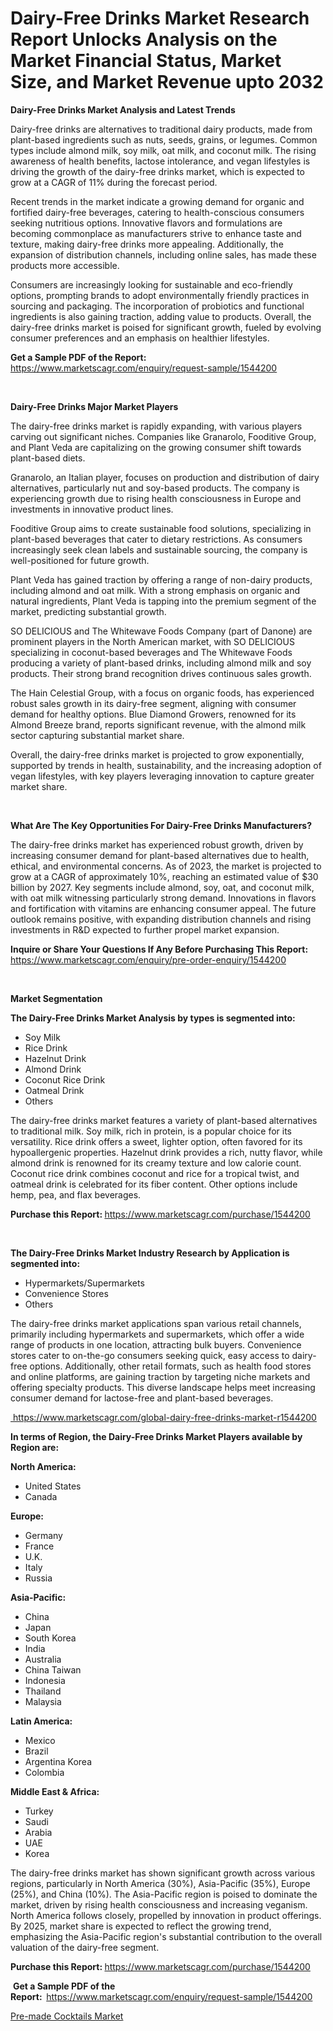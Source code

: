 <p><h1>Dairy-Free Drinks Market Research Report Unlocks Analysis on the Market Financial Status, Market Size, and Market Revenue upto 2032</h1></p><p><strong>Dairy-Free Drinks Market Analysis and Latest Trends</strong></p>
<p><p>Dairy-free drinks are alternatives to traditional dairy products, made from plant-based ingredients such as nuts, seeds, grains, or legumes. Common types include almond milk, soy milk, oat milk, and coconut milk. The rising awareness of health benefits, lactose intolerance, and vegan lifestyles is driving the growth of the dairy-free drinks market, which is expected to grow at a CAGR of 11% during the forecast period. </p><p>Recent trends in the market indicate a growing demand for organic and fortified dairy-free beverages, catering to health-conscious consumers seeking nutritious options. Innovative flavors and formulations are becoming commonplace as manufacturers strive to enhance taste and texture, making dairy-free drinks more appealing. Additionally, the expansion of distribution channels, including online sales, has made these products more accessible. </p><p>Consumers are increasingly looking for sustainable and eco-friendly options, prompting brands to adopt environmentally friendly practices in sourcing and packaging. The incorporation of probiotics and functional ingredients is also gaining traction, adding value to products. Overall, the dairy-free drinks market is poised for significant growth, fueled by evolving consumer preferences and an emphasis on healthier lifestyles.</p></p>
<p><strong>Get a Sample PDF of the Report:&nbsp;</strong> <a href="https://www.marketscagr.com/enquiry/request-sample/1544200?utm_campaign=2487&utm_medium=2&utm_source=Github&utm_content=ia&utm_term=15022025&utm_id=dairy-free-drinks">https://www.marketscagr.com/enquiry/request-sample/1544200</a></p>
<p>&nbsp;</p>
<p><strong>Dairy-Free Drinks Major Market Players</strong></p>
<p><p>The dairy-free drinks market is rapidly expanding, with various players carving out significant niches. Companies like Granarolo, Fooditive Group, and Plant Veda are capitalizing on the growing consumer shift towards plant-based diets. </p><p>Granarolo, an Italian player, focuses on production and distribution of dairy alternatives, particularly nut and soy-based products. The company is experiencing growth due to rising health consciousness in Europe and investments in innovative product lines. </p><p>Fooditive Group aims to create sustainable food solutions, specializing in plant-based beverages that cater to dietary restrictions. As consumers increasingly seek clean labels and sustainable sourcing, the company is well-positioned for future growth.</p><p>Plant Veda has gained traction by offering a range of non-dairy products, including almond and oat milk. With a strong emphasis on organic and natural ingredients, Plant Veda is tapping into the premium segment of the market, predicting substantial growth.</p><p>SO DELICIOUS and The Whitewave Foods Company (part of Danone) are prominent players in the North American market, with SO DELICIOUS specializing in coconut-based beverages and The Whitewave Foods producing a variety of plant-based drinks, including almond milk and soy products. Their strong brand recognition drives continuous sales growth.</p><p>The Hain Celestial Group, with a focus on organic foods, has experienced robust sales growth in its dairy-free segment, aligning with consumer demand for healthy options. Blue Diamond Growers, renowned for its Almond Breeze brand, reports significant revenue, with the almond milk sector capturing substantial market share.</p><p>Overall, the dairy-free drinks market is projected to grow exponentially, supported by trends in health, sustainability, and the increasing adoption of vegan lifestyles, with key players leveraging innovation to capture greater market share.</p></p>
<p>&nbsp;</p>
<p><strong>What Are The Key Opportunities For Dairy-Free Drinks Manufacturers?</strong></p>
<p><p>The dairy-free drinks market has experienced robust growth, driven by increasing consumer demand for plant-based alternatives due to health, ethical, and environmental concerns. As of 2023, the market is projected to grow at a CAGR of approximately 10%, reaching an estimated value of $30 billion by 2027. Key segments include almond, soy, oat, and coconut milk, with oat milk witnessing particularly strong demand. Innovations in flavors and fortification with vitamins are enhancing consumer appeal. The future outlook remains positive, with expanding distribution channels and rising investments in R&D expected to further propel market expansion.</p></p>
<p><strong>Inquire or Share Your Questions If Any Before Purchasing This Report:</strong> <a href="https://www.marketscagr.com/enquiry/pre-order-enquiry/1544200?utm_campaign=2487&utm_medium=2&utm_source=Github&utm_content=ia&utm_term=15022025&utm_id=dairy-free-drinks">https://www.marketscagr.com/enquiry/pre-order-enquiry/1544200</a></p>
<p>&nbsp;</p>
<p><strong>Market Segmentation</strong></p>
<p><strong>The Dairy-Free Drinks Market Analysis by types is segmented into:</strong></p>
<p><ul><li>Soy Milk</li><li>Rice Drink</li><li>Hazelnut Drink</li><li>Almond Drink</li><li>Coconut Rice Drink</li><li>Oatmeal Drink</li><li>Others</li></ul></p>
<p><p>The dairy-free drinks market features a variety of plant-based alternatives to traditional milk. Soy milk, rich in protein, is a popular choice for its versatility. Rice drink offers a sweet, lighter option, often favored for its hypoallergenic properties. Hazelnut drink provides a rich, nutty flavor, while almond drink is renowned for its creamy texture and low calorie count. Coconut rice drink combines coconut and rice for a tropical twist, and oatmeal drink is celebrated for its fiber content. Other options include hemp, pea, and flax beverages.</p></p>
<p><strong>Purchase this Report:&nbsp;</strong><a href="https://www.marketscagr.com/purchase/1544200?utm_campaign=2487&utm_medium=2&utm_source=Github&utm_content=ia&utm_term=15022025&utm_id=dairy-free-drinks">https://www.marketscagr.com/purchase/1544200</a></p>
<p>&nbsp;</p>
<p><strong>The Dairy-Free Drinks Market Industry Research by Application is segmented into:</strong></p>
<p><ul><li>Hypermarkets/Supermarkets</li><li>Convenience Stores</li><li>Others</li></ul></p>
<p><p>The dairy-free drinks market applications span various retail channels, primarily including hypermarkets and supermarkets, which offer a wide range of products in one location, attracting bulk buyers. Convenience stores cater to on-the-go consumers seeking quick, easy access to dairy-free options. Additionally, other retail formats, such as health food stores and online platforms, are gaining traction by targeting niche markets and offering specialty products. This diverse landscape helps meet increasing consumer demand for lactose-free and plant-based beverages.</p></p>
<p><a href="https://www.marketscagr.com/global-dairy-free-drinks-market-r1544200?utm_campaign=2487&utm_medium=2&utm_source=Github&utm_content=ia&utm_term=15022025&utm_id=dairy-free-drinks">&nbsp;https://www.marketscagr.com/global-dairy-free-drinks-market-r1544200</a></p>
<p><strong>In terms of Region, the Dairy-Free Drinks Market Players available by Region are:</strong></p>
<p>
    <p> <strong> North America: </strong>
        <ul>
            <li>United States</li>
            <li>Canada</li>
        </ul>
        </p> 
    <p> <strong> Europe: </strong>
        <ul>
            <li>Germany</li>
            <li>France</li>
            <li>U.K.</li>
            <li>Italy</li>
            <li>Russia</li>
        </ul>
        </p> 
    <p> <strong> Asia-Pacific: </strong>
        <ul>
            <li>China</li>
            <li>Japan</li>
            <li>South Korea</li>
            <li>India</li>
            <li>Australia</li>
            <li>China Taiwan</li>
            <li>Indonesia</li>
            <li>Thailand</li>
            <li>Malaysia</li>
        </ul>
        </p> 
    <p> <strong> Latin America: </strong>
        <ul>
            <li>Mexico</li>
            <li>Brazil</li>
            <li>Argentina Korea</li>
            <li>Colombia</li>
        </ul>
        </p> 
    <p> <strong> Middle East & Africa: </strong>
        <ul>
            <li>Turkey</li>
            <li>Saudi</li>
            <li>Arabia</li>
            <li>UAE</li>
            <li>Korea</li>
        </ul>
    </p>
    </p>
<p><p>The dairy-free drinks market has shown significant growth across various regions, particularly in North America (30%), Asia-Pacific (35%), Europe (25%), and China (10%). The Asia-Pacific region is poised to dominate the market, driven by rising health consciousness and increasing veganism. North America follows closely, propelled by innovation in product offerings. By 2025, market share is expected to reflect the growing trend, emphasizing the Asia-Pacific region's substantial contribution to the overall valuation of the dairy-free segment.</p></p>
<p><strong>Purchase this Report: </strong><a href="https://www.marketscagr.com/purchase/1544200?utm_campaign=2487&utm_medium=2&utm_source=Github&utm_content=ia&utm_term=15022025&utm_id=dairy-free-drinks">https://www.marketscagr.com/purchase/1544200</a></p>
<p>&nbsp;<strong>Get a Sample PDF of the Report:&nbsp;&nbsp;</strong><a href="https://www.marketscagr.com/enquiry/request-sample/1544200?utm_campaign=2487&utm_medium=2&utm_source=Github&utm_content=ia&utm_term=15022025&utm_id=dairy-free-drinks">https://www.marketscagr.com/enquiry/request-sample/1544200</a></p>
<p><strong></strong></p>
<p><p><a href="https://github.com/ccreola81/Market-Research-Report-List-1/blob/main/pre-made-cocktails-market.md?utm_campaign=2487&utm_medium=2&utm_source=Github&utm_content=ia&utm_term=15022025&utm_id=dairy-free-drinks">Pre-made Cocktails Market</a></p></p>
